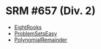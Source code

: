 # SRM #657 (Div. 2)

* [EightRooks][]
* [ProblemSetsEasy][]
* [PolynomialRemainder][]

[EightRooks]:          http://community.topcoder.com/stat?c=problem_statement&pm=13773&rd=16417
[ProblemSetsEasy]:     http://community.topcoder.com/stat?c=problem_statement&pm=13772&rd=16417
[PolynomialRemainder]: http://community.topcoder.com/stat?c=problem_statement&pm=13774&rd=16417

